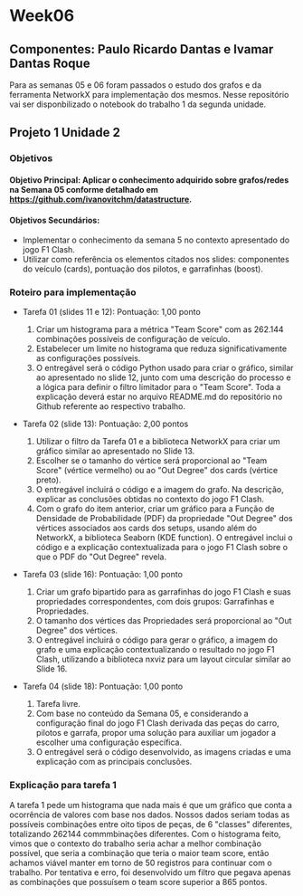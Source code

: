 # Week06
## Componentes: Paulo Ricardo Dantas e Ivamar Dantas Roque
Para as semanas 05 e 06 foram passados o estudo dos grafos e da ferramenta NetworkX para implementação dos mesmos. Nesse repositório vai ser disponbilizado o 
notebook do trabalho 1 da segunda unidade.
## Projeto 1 Unidade 2
### Objetivos

#### Objetivo Principal: Aplicar o conhecimento adquirido sobre grafos/redes na Semana 05 conforme detalhado em https://github.com/ivanovitchm/datastructure.
#### Objetivos Secundários:
  - Implementar o conhecimento da semana 5 no contexto apresentado do jogo F1 Clash.
  - Utilizar como referência os elementos citados nos slides: componentes do veículo (cards), pontuação dos pilotos, e garrafinhas (boost).

### Roteiro para implementação
  - Tarefa 01 (slides 11 e 12): Pontuação: 1,00 ponto
    1. Criar um histograma para a métrica "Team Score" com as 262.144 combinações possíveis de configuração de veículo.
    2. Estabelecer um limite no histograma que reduza significativamente as configurações possíveis.
    3.  O entregável será o código Python usado para criar o gráfico, similar ao apresentado no slide 12, junto com uma descrição do processo e a lógica para definir o filtro limitador para o "Team Score".
Toda a explicação deverá estar no arquivo README.md do repositório no Github referente ao respectivo trabalho.

  - Tarefa 02 (slide 13): Pontuação: 2,00 pontos
    1. Utilizar o filtro da Tarefa 01 e a biblioteca NetworkX para criar um gráfico similar ao apresentado no Slide 13.
    2. Escolher se o tamanho do vértice será proporcional ao "Team Score" (vértice vermelho) ou ao "Out Degree" dos cards (vértice preto).
    3. O entregável incluirá o código e a imagem do grafo. Na descrição, explicar as conclusões obtidas no contexto do jogo F1 Clash.
    4. Com o grafo do item anterior, criar um gráfico para a Função de Densidade de Probabilidade (PDF) da propriedade "Out Degree" dos vértices associados aos cards dos setups, usando além do NetworkX, a biblioteca Seaborn (KDE function).
O entregável inclui o código e a explicação contextualizada para o jogo F1 Clash sobre o que o PDF do "Out Degree" revela.

  - Tarefa 03 (slide 16): Pontuação: 1,00 ponto
    1. Criar um grafo bipartido para as garrafinhas do jogo F1 Clash e suas propriedades correspondentes, com dois grupos: Garrafinhas e Propriedades.
    2. O tamanho dos vértices das Propriedades será proporcional ao "Out Degree" dos vértices.
    3. O entregável incluirá o código para gerar o gráfico, a imagem do grafo e uma explicação contextualizando o resultado no jogo F1 Clash, utilizando a biblioteca nxviz para um layout circular similar ao Slide 16.

  - Tarefa 04 (slide 18): Pontuação: 1,00 ponto
    1. Tarefa livre.
    2. Com base no conteúdo da Semana 05, e considerando a configuração final do jogo F1 Clash derivada das peças do carro, pilotos e garrafa, propor uma solução para auxiliar um jogador a escolher uma configuração específica.
    3. O entregável será o código desenvolvido, as imagens criadas e uma explicação com as principais conclusões.


### Explicação para tarefa 1
A tarefa 1 pede um histograma que nada mais é que um gráfico que conta a ocorrência de valores com base nos dados. Nossos dados seriam todas as possíveis combinações entre oito tipos de peças, de 6 "classes" diferentes,
totalizando 262144 commmbinações diferentes. Com o histograma feito, vimos que o contexto do trabalho seria achar a melhor combinação possível, que seria a combinação que teria o maior team score, então achamos viável
manter em torno de 50 registros para continuar com o trabalho. Por tentativa e erro, foi desenvolvido um filtro que pegava apenas as combinações que possuísem o team score superior a 865 pontos.
